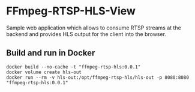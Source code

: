 # FFmpeg-RTSP-HLS-View

Sample web application which allows to consume RTSP streams at the backend and provides HLS output for the client into the browser.  

## Build and run in Docker
```
docker build --no-cache -t "ffmpeg-rtsp-hls:0.0.1"
docker volume create hls-out
docker run --rm -v hls-out:/opt/ffmpeg-rtsp-hls/hls-out -p 8080:8080 "ffmpeg-rtsp-hls:0.0.1"
```